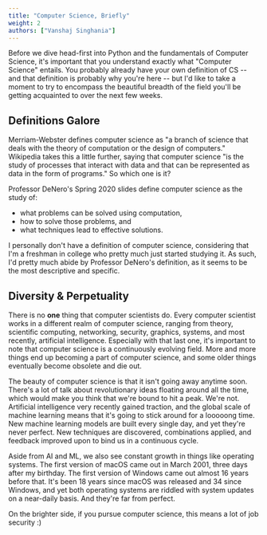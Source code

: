 ```yaml
---
title: "Computer Science, Briefly"
weight: 2
authors: ["Vanshaj Singhania"]
---
```


Before we dive head-first into Python and the fundamentals of Computer Science, it's important that you understand exactly what "Computer Science" entails. You probably already have your own definition of CS -- and that definition is probably why you're here -- but I'd like to take a moment to try to encompass the beautiful breadth of the field you'll be getting acquainted to over the next few weeks.

## Definitions Galore
Merriam-Webster defines computer science as "a branch of science that deals with the theory of computation or the design of computers." Wikipedia takes this a little further, saying that computer science "is the study of processes that interact with data and that can be represented as data in the form of programs." So which one is it?

Professor DeNero's Spring 2020 slides define computer science as the study of:

- what problems can be solved using computation,
- how to solve those problems, and
- what techniques lead to effective solutions.

I personally don't have a definition of computer science, considering that I'm a freshman in college who pretty much just started studying it. As such, I'd pretty much abide by Professor DeNero's definition, as it seems to be the most descriptive and specific.

## Diversity & Perpetuality
There is no **one** thing that computer scientists do. Every computer scientist works in a different realm of computer science, ranging from theory, scientific computing, networking, security, graphics, systems, and most recently, artificial intelligence. Especially with that last one, it's important to note that computer science is a continuously evolving field. More and more things end up becoming a part of computer science, and some older things eventually become obsolete and die out.

The beauty of computer science is that it isn't going away anytime soon. There's a lot of talk about revolutionary ideas floating around all the time, which would make you think that we're bound to hit a peak. We're not. Artificial intelligence very recently gained traction, and the global scale of machine learning means that it's going to stick around for a looooong time. New machine learning models are built every single day, and yet they're never perfect. New techniques are discovered, combinations applied, and feedback improved upon to bind us in a continuous cycle.

Aside from AI and ML, we also see constant growth in things like operating systems. The first version of macOS came out in March 2001, three days after my birthday. The first version of Windows came out almost 16 years before that. It's been 18 years since macOS was released and 34 since Windows, and yet both operating systems are riddled with system updates on a near-daily basis. And they're far from perfect.

On the brighter side, if you pursue computer science, this means a lot of job security :)
